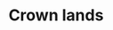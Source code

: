 ---
title: Crown lands
longTitle: 'Crown lands'
tags:
- gccommon
narrowerTerm:
- "[[Crown assets]]"
relatedTerm:
- "[[Land management]]"
use:
- "[[Government lands Federal lands Public lands]]"
---